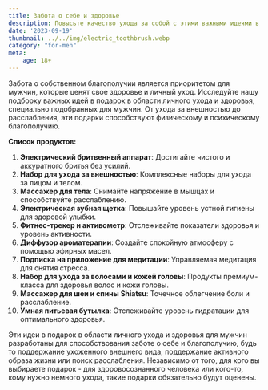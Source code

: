 ```yaml
---
title: Забота о себе и здоровье
description: Повысьте качество ухода за собой с этими важными идеями в подарок в области личного ухода и здоровья для мужчин.
date: '2023-09-19'
thumbnail: ../../img/electric_toothbrush.webp
category: "for-men"
meta:
    age: 18+
---
```

Забота о собственном благополучии является приоритетом для мужчин, которые ценят свое здоровье и личный уход. Исследуйте нашу подборку важных идей в подарок в области личного ухода и здоровья, специально подобранных для мужчин. От ухода за внешностью до расслабления, эти подарки способствуют физическому и психическому благополучию.

**Список продуктов:**
1. **Электрический бритвенный аппарат**: Достигайте чистого и аккуратного бритья без усилий.
2. **Набор для ухода за внешностью**: Комплексные наборы для ухода за лицом и телом.
3. **Массажер для тела**: Снимайте напряжение в мышцах и способствуйте расслаблению.
4. **Электрическая зубная щетка**: Повышайте уровень устной гигиены для здоровой улыбки.
5. **Фитнес-трекер и активометр**: Отслеживайте показатели здоровья и уровень активности.
6. **Диффузор ароматерапии**: Создайте спокойную атмосферу с помощью эфирных масел.
7. **Подписка на приложение для медитации**: Управляемая медитация для снятия стресса.
8. **Набор для ухода за волосами и кожей головы**: Продукты премиум-класса для здоровья волос и кожи головы.
9. **Массажер для шеи и спины Shiatsu**: Точечное облегчение боли и расслабление.
10. **Умная питьевая бутылка**: Отслеживайте уровень гидратации для оптимального здоровья.

Эти идеи в подарок в области личного ухода и здоровья для мужчин разработаны для способствования заботе о себе и благополучию, будь то поддержание ухоженного внешнего вида, поддержание активного образа жизни или поиск расслабления. Независимо от того, для кого вы выбираете подарок - для здоровосознанного человека или кого-то, кому нужно немного ухода, такие подарки обязательно будут оценены.
